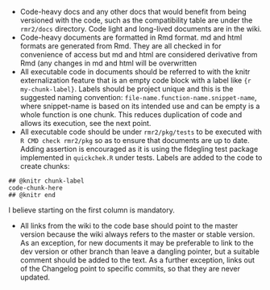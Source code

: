 * Code-heavy docs and any other docs that would benefit from being versioned with the code, such as the compatibility table are under the `rmr2/docs` directory. Code light and long-lived documents are in the wiki.
* Code-heavy documents are formatted in Rmd format. md and html formats are generated from Rmd. They are all checked in for convenience of access but md and html are considered derivative from Rmd (any changes in md and html will be overwritten
* All executable code in documents should be referred to with the knitr externalization feature that is an empty code block with a label like `{r my-chunk-label}`. Labels should be project unique and this is the suggested naming convention: `file-name.function-name.snippet-name`, where snippet-name is based on its intended use and can be empty is a whole function is one chunk. This reduces duplication of code and allows its execution, see the next point.
* All executable code should be under `rmr2/pkg/tests` to be executed with `R CMD check rmr2/pkg` so as to ensure that documents are up to date. Adding assertion is encouraged as it is using the fldegling test package implemented in `quickchek.R` under tests. Labels are added to the code to create chunks:
```
## @knitr chunk-label
code-chunk-here
## @knitr end
```
I believe starting on the first column is mandatory.
* All links from the wiki to the code base should point to the master version because the wiki always refers to the master or stable version. As an exception, for new documents it may be preferable to link to the dev version or other branch than leave a dangling pointer, but a suitable comment should be added to the text. As a further exception, links out of the Changelog point to specific commits, so that they are never updated.